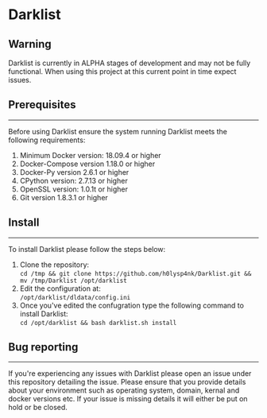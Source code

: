 # Darklist

## Warning
Darklist is currently in ALPHA stages of development and may not be fully functional. When using this project at this current point in time expect issues.

## Prerequisites
------
Before using Darklist ensure the system running Darklist meets the following requirements:  
1. Minimum Docker version: 18.09.4 or higher  
2. Docker-Compose version 1.18.0 or higher  
3. Docker-Py version 2.6.1 or higher  
4. CPython version: 2.7.13 or higher  
5. OpenSSL version: 1.0.1t or higher  
6. Git version 1.8.3.1 or higher
  
## Install
------
To install Darklist please follow the steps below:  
1. Clone the repository:  
``` cd /tmp && git clone https://github.com/h0lysp4nk/Darklist.git && mv /tmp/Darklist /opt/darklist ```
2. Edit the configuration at:  
``` /opt/darklist/dldata/config.ini ```
3. Once you've edited the confugration type the following command to install Darklist:  
``` cd /opt/darklist && bash darklist.sh install ```

## Bug reporting
------
If you're experiencing any issues with Darklist please open an issue under this repository detailing the issue. Please ensure that you provide details about your environment such as operating system, domain, kernal and docker versions etc. If your issue is missing details it will either be put on hold or be closed.

